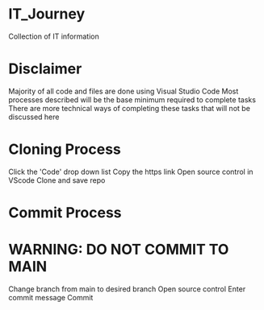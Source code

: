 # IT_Journey
Collection of IT information

# Disclaimer
Majority of all code and files are done using Visual Studio Code
Most processes described will be the base minimum required to complete tasks
There are more technical ways of completing these tasks that will not be discussed here

# Cloning Process
Click the 'Code' drop down list
Copy the https link
Open source control in VScode
Clone and save repo


# Commit Process
# WARNING: DO NOT COMMIT TO MAIN
Change branch from main to desired branch
Open source control
Enter commit message
Commit





